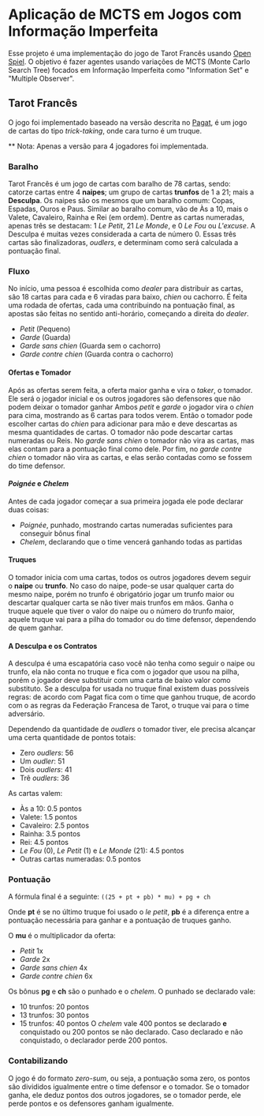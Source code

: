 # Aplicação de MCTS em Jogos com Informação Imperfeita

Esse projeto é uma implementação do jogo de Tarot Francês usando [Open Spiel](https://github.com/google-deepmind/open_spiel).
O objetivo é fazer agentes usando variações de MCTS (Monte Carlo Search Tree) focados em Informação Imperfeita como "Information Set" e "Multiple Observer".

## Tarot Francês

O jogo foi implementado baseado na versão descrita no [Pagat](https://www.pagat.com/tarot/frtarot.html), é um jogo de cartas do tipo _trick-taking_, onde cara turno é um truque.

** Nota: Apenas a versão para 4 jogadores foi implementada.
### Baralho

Tarot Francês é um jogo de cartas com baralho de 78 cartas, sendo: catorze cartas entre 4 **naipes**; um grupo de cartas **trunfos** de 1 a 21; mais a **Desculpa**.
Os naipes são os mesmos que um baralho comum: Copas, Espadas, Ouros e Paus. Similar ao baralho comum, vão de Às a 10, mais o Valete, Cavaleiro, Rainha e Rei (em ordem).
Dentre as cartas numeradas, apenas três se destacam: 1 _Le Petit_, 21 _Le Monde_, e 0 _Le Fou_ ou _L'excuse_. A Desculpa é muitas vezes considerada a carta de número 0. 
Essas três cartas são finalizadoras, _oudlers_, e determinam como será calculada a pontuação final.

### Fluxo

No início, uma pessoa é escolhida como _dealer_ para distribuir as cartas, são 18 cartas para cada e 6 viradas para baixo, _chien_ ou cachorro.
É feita uma rodada de ofertas, cada uma contribuindo na pontuação final, as apostas são feitas no sentido anti-horário, começando a direita do _dealer_.
* _Petit_ (Pequeno)
* _Garde_ (Guarda)
* _Garde sans chien_ (Guarda sem o cachorro)
* _Garde contre chien_ (Guarda contra o cachorro)

#### Ofertas e Tomador

Após as ofertas serem feita, a oferta maior ganha e vira o _taker_, o tomador. 
Ele será o jogador inicial e os outros jogadores são defensores que não podem deixar o tomador ganhar
Ambos _petit_ e _garde_ o jogador vira o _chien_ para cima, mostrando as 6 cartas para todos verem.
Então o tomador pode escolher cartas do _chien_ para adicionar para mão e deve descartas as mesma quantidades de cartas.
O tomador não pode descartar cartas numeradas ou Reis.
No _garde sans chien_ o tomador não vira as cartas, mas elas contam para a pontuação final como dele.
Por fim, no _garde contre chien_ o tomador não vira as cartas, e elas serão contadas como se fossem do time defensor.

#### _Poignée_ e _Chelem_

Antes de cada jogador começar a sua primeira jogada ele pode declarar duas coisas:
* _Poignée_, punhado, mostrando cartas numeradas suficientes para conseguir bônus final
* _Chelem_, declarando que o time vencerá ganhando todas as partidas

#### Truques

O tomador inicia com uma cartas, todos os outros jogadores devem seguir o **naipe** ou **trunfo**.
No caso do naipe, pode-se usar qualquer carta do mesmo naipe, porém no trunfo é obrigatório jogar um trunfo maior ou descartar qualquer carta se não tiver mais trunfos em mãos.
Ganha o truque aquele que tiver o valor do naipe ou o número do trunfo maior, aquele truque vai para a pilha do tomador ou do time defensor, dependendo de quem ganhar.

#### A Desculpa e os Contratos

A desculpa é uma escapatória caso você não tenha como seguir o naipe ou trunfo, ela não conta no truque e fica com o jogador que usou na pilha, porém o jogador deve substituir com uma carta de baixo valor como substituto.
Se a desculpa for usada no truque final existem duas possíveis regras: de acordo com Pagat fica com o time que ganhou truque, de acordo com o as regras da Federação Francesa de Tarot, o truque vai para o time adversário.

Dependendo da quantidade de _oudlers_ o tomador tiver, ele precisa alcançar uma certa quantidade de pontos totais:
* Zero _oudlers_: 56
* Um _oudler_: 51
* Dois _oudlers_: 41
* Trê _oudlers_: 36

As cartas valem:
* Às a 10: 0.5 pontos
* Valete: 1.5 pontos
* Cavaleiro: 2.5 pontos
* Rainha: 3.5 pontos
* Rei: 4.5 pontos
* _Le Fou_ (0), _Le Petit_ (1) e _Le Monde_ (21): 4.5 pontos
* Outras cartas numeradas: 0.5 pontos

### Pontuação
A fórmula final é a seguinte:
`((25 + pt + pb) * mu) + pg + ch`

Onde **pt** é se no último truque foi usado o _le petit_, **pb** é a diferença entre a pontuação necessária para ganhar e a pontuação de truques ganho.

O **mu** é o multiplicador da oferta:
* _Petit_ 1x
* _Garde_ 2x
* _Garde sans chien_ 4x
* _Garde contre chien_ 6x

Os bônus **pg** e **ch** são o punhado e o _chelem_. O punhado se declarado vale:
* 10 trunfos: 20 pontos
* 13 trunfos: 30 pontos
* 15 trunfos: 40 pontos
O _chelem_ vale 400 pontos se declarado **e** conquistado ou 200 pontos se não declarado. Caso declarado e não conquistado, o declarador perde 200 pontos.

### Contabilizando
O jogo é do formato *zero-sum*, ou seja, a pontuação soma zero, os pontos são divididos igualmente entre o time defensor e o tomador.
Se o tomador ganha, ele deduz pontos dos outros jogadores, se o tomador perde, ele perde pontos e os defensores ganham igualmente.
